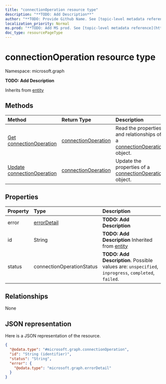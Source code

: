 ```yaml
---
title: "connectionOperation resource type"
description: "**TODO: Add Description**"
author: "**TODO: Provide Github Name. See [topic-level metadata reference](https://msgo.azurewebsites.net/add/document/guidelines/metadata.html#topic-level-metadata)**"
localization_priority: Normal
ms.prod: "**TODO: Add MS prod. See [topic-level metadata reference](https://msgo.azurewebsites.net/add/document/guidelines/metadata.html#topic-level-metadata)**"
doc_type: resourcePageType
---
```


# connectionOperation resource type


Namespace: microsoft.graph

**TODO: Add Description**


Inherits from [entity](../resources/entity.md)

## Methods
|Method|Return Type|Description|
|:---|:---|:---|
|[Get connectionOperation](../api/connectionoperation-get.md)|[connectionOperation](../resources/connectionoperation.md)|Read the properties and relationships of a [connectionOperation](../resources/connectionoperation.md) object.|
|[Update connectionOperation](../api/connectionoperation-update.md)|[connectionOperation](../resources/connectionoperation.md)|Update the properties of a [connectionOperation](../resources/connectionoperation.md) object.|

## Properties
|Property|Type|Description|
|:---|:---|:---|
|error|[errorDetail](../resources/errordetail.md)|**TODO: Add Description**|
|id|String|**TODO: Add Description** Inherited from [entity](../resources/entity.md)|
|status|connectionOperationStatus|**TODO: Add Description**. Possible values are: `unspecified`, `inprogress`, `completed`, `failed`.|

## Relationships
None

## JSON representation
Here is a JSON representation of the resource.
<!-- {
  "blockType": "resource",
  "keyProperty": "id",
  "@odata.type": "microsoft.graph.connectionOperation",
  "baseType": "microsoft.graph.entity",
  "openType": false
}
-->
``` json
{
  "@odata.type": "#microsoft.graph.connectionOperation",
  "id": "String (identifier)",
  "status": "String",
  "error": {
    "@odata.type": "microsoft.graph.errorDetail"
  }
}
```

